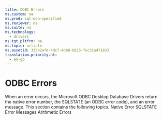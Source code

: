 ```yaml
---
title: ODBC Errors
ms.custom: na
ms.prod: sql-non-specified
ms.reviewer: na
ms.suite: na
ms.technology: 
  - drivers
ms.tgt_pltfrm: na
ms.topic: article
ms.assetid: 33542afe-4dc7-4db8-b625-fec51a4718d3
translation.priority.ht: 
  - en-gb
---
```

# ODBC Errors
<?xml version="1.0" encoding="utf-8"?>
<developerConceptualDocument xmlns="http://ddue.schemas.microsoft.com/authoring/2003/5" xmlns:xlink="http://www.w3.org/1999/xlink" xmlns:xsi="http://www.w3.org/2001/XMLSchema-instance" xsi:schemaLocation="http://ddue.schemas.microsoft.com/authoring/2003/5 http://dduestorage.blob.core.windows.net/ddueschema/developer.xsd">
  <introduction>
    <para>When an error occurs, the Microsoft ODBC Desktop Database Drivers return the native error number, the SQLSTATE (an ODBC error code), and an error message. </para>
    <para>This section contains the following topics.  </para>
    <list class="bullet">
      <listItem>
        <para>             <legacyLink xlink:href="b662fab5-c236-4895-a64f-00c9c6c652c2">Native Error</legacyLink>           </para>
      </listItem>
      <listItem>
        <para>             <legacyLink xlink:href="942f53f8-7755-418c-b453-047b3e030156">SQLSTATE</legacyLink>           </para>
      </listItem>
      <listItem>
        <para>             <legacyLink xlink:href="f8d2a8f2-0316-42c4-bc34-5367661634ae">Error Messages</legacyLink>           </para>
      </listItem>
      <listItem>
        <para>             <legacyLink xlink:href="1c47bfac-7455-4487-b673-6b47d2a2d756">Arithmetic Errors</legacyLink>           </para>
      </listItem>
    </list>
  </introduction>
  <relatedTopics />
</developerConceptualDocument>